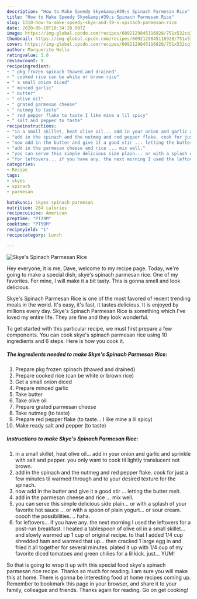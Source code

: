 ```yaml
---
description: "How to Make Speedy Skye&amp;#39;s Spinach Parmesan Rice"
title: "How to Make Speedy Skye&amp;#39;s Spinach Parmesan Rice"
slug: 1310-how-to-make-speedy-skye-and-39-s-spinach-parmesan-rice
date: 2020-06-19T10:34:28.097Z
image: https://img-global.cpcdn.com/recipes/6092129845116928/751x532cq70/skyes-spinach-parmesan-rice-recipe-main-photo.jpg
thumbnail: https://img-global.cpcdn.com/recipes/6092129845116928/751x532cq70/skyes-spinach-parmesan-rice-recipe-main-photo.jpg
cover: https://img-global.cpcdn.com/recipes/6092129845116928/751x532cq70/skyes-spinach-parmesan-rice-recipe-main-photo.jpg
author: Marguerite Wells
ratingvalue: 3.8
reviewcount: 9
recipeingredient:
- " pkg frozen spinach thawed and drained"
- " cooked rice can be white or brown rice"
- " a small onion diced"
- " minced garlic"
- " butter"
- " olive oil"
- " grated parmesan cheese"
- " nutmeg to taste"
- " red pepper flake to taste I like mine a lil spicy"
- " salt and pepper to taste"
recipeinstructions:
- "in a small skillet, heat olive oil... add in your onion and garlic and sprinkle with salt and pepper. you only want to cook til lightly translucent not brown."
- "add in the spinach and the nutmeg and red pepper flake. cook for just a few minutes til warmed through  and to your desired texture for the spinach."
- "now add in the butter and give it a good stir ... letting the butter melt."
- "add in the parmesan cheese and rice ... mix well."
- "you can serve this simple delicious side plain... or with a splash of your favorite hot sauce ... or with a spoon of plain yogurt... or sour cream. ooooh the possibilities. .. haha."
- "for leftovers... if you have any. the next morning I used the leftovers for a post-run breakfast. I heated a tablespoon of olive oil in a small skillet... and slowly warmed up 1 cup of original recipe. to that I added 1/4 cup shredded ham and warmed that up... then cracked 1 large egg in and fried it all together for several minutes. plated it up with 1/4 cup of my favorite diced tomatoes and green chilies for a lil kick. just... YUM!"
categories:
- Recipe
tags:
- skyes
- spinach
- parmesan

katakunci: skyes spinach parmesan 
nutrition: 264 calories
recipecuisine: American
preptime: "PT29M"
cooktime: "PT59M"
recipeyield: "1"
recipecategory: Lunch

---
```



![Skye&#39;s Spinach Parmesan Rice](https://img-global.cpcdn.com/recipes/6092129845116928/751x532cq70/skyes-spinach-parmesan-rice-recipe-main-photo.jpg)

Hey everyone, it is me, Dave, welcome to my recipe page. Today, we're going to make a special dish, skye&#39;s spinach parmesan rice. One of my favorites. For mine, I will make it a bit tasty. This is gonna smell and look delicious.

Skye&#39;s Spinach Parmesan Rice is one of the most favored of recent trending meals in the world. It's easy, it's fast, it tastes delicious. It is enjoyed by millions every day. Skye&#39;s Spinach Parmesan Rice is something which I've loved my entire life. They are fine and they look wonderful.




To get started with this particular recipe, we must first prepare a few components. You can cook skye&#39;s spinach parmesan rice using 10 ingredients and 6 steps. Here is how you cook it.

<!--inarticleads1-->

##### The ingredients needed to make Skye&#39;s Spinach Parmesan Rice:

1. Prepare  pkg frozen spinach (thawed and drained)
1. Prepare  cooked rice (can be white or brown rice)
1. Get  a small onion diced
1. Prepare  minced garlic
1. Take  butter
1. Take  olive oil
1. Prepare  grated parmesan cheese
1. Take  nutmeg (to taste)
1. Prepare  red pepper flake (to taste... I like mine a lil spicy)
1. Make ready  salt and pepper (to taste)




<!--inarticleads2-->

##### Instructions to make Skye&#39;s Spinach Parmesan Rice:

1. in a small skillet, heat olive oil... add in your onion and garlic and sprinkle with salt and pepper. you only want to cook til lightly translucent not brown.
1. add in the spinach and the nutmeg and red pepper flake. cook for just a few minutes til warmed through  and to your desired texture for the spinach.
1. now add in the butter and give it a good stir ... letting the butter melt.
1. add in the parmesan cheese and rice ... mix well.
1. you can serve this simple delicious side plain... or with a splash of your favorite hot sauce ... or with a spoon of plain yogurt... or sour cream. ooooh the possibilities. .. haha.
1. for leftovers... if you have any. the next morning I used the leftovers for a post-run breakfast. I heated a tablespoon of olive oil in a small skillet... and slowly warmed up 1 cup of original recipe. to that I added 1/4 cup shredded ham and warmed that up... then cracked 1 large egg in and fried it all together for several minutes. plated it up with 1/4 cup of my favorite diced tomatoes and green chilies for a lil kick. just... YUM!




So that is going to wrap it up with this special food skye&#39;s spinach parmesan rice recipe. Thanks so much for reading. I am sure you will make this at home. There is gonna be interesting food at home recipes coming up. Remember to bookmark this page in your browser, and share it to your family, colleague and friends. Thanks again for reading. Go on get cooking!
